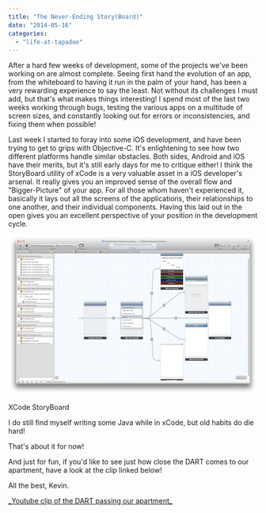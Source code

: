 ```yaml
---
title: "The Never-Ending Story(Board)"
date: "2014-05-16"
categories: 
  - "life-at-tapadoo"
---
```


After a hard few weeks of development, some of the projects we've been working on are almost complete. Seeing first hand the evolution of an app, from the whiteboard to having it run in the palm of your hand, has been a very rewarding experience to say the least. Not without its challenges I must add, but that's what makes things interesting! I spend most of the last two weeks working through bugs, testing the various apps on a multitude of screen sizes, and constantly looking out for errors or inconsistencies, and fixing them when possible!

Last week I started to foray into some iOS development, and have been trying to get to grips with Objective-C. It's enlightening to see how two different platforms handle similar obstacles. Both sides, Android and iOS have their merits, but it's still early days for me to critique either! I think the StoryBoard utility of xCode is a very valuable asset in a iOS developer's arsenal. It really gives you an improved sense of the overall flow and "Bigger-Picture" of your app. For all those whom haven't experienced it, basically it lays out all the screens of the applications, their relationships to one another, and their individual components. Having this laid out in the open gives you an excellent perspective of your position in the development cycle.

[![xcode-storyboard](images/xcode-storyboard.jpg)](https://tapadoo.wpengine.com/wp-content/uploads/2014/05/xcode-storyboard.jpg)

XCode StoryBoard

I do still find myself writing some Java while in xCode, but old habits do die hard!

That's about it for now!

And just for fun, if you'd like to see just how close the DART comes to our apartment, have a look at the clip linked below!

All the best, Kevin.

[\_Youtube clip of the DART passing our apartment\_](https://www.youtube.com/watch?v=J5nWG3LmvKA)
